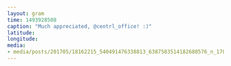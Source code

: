 ```yaml
---
layout: gram
time: 1493928508
caption: "Much appreciated, @centrl_office! :)"
latitude: 
longitude: 
media:
- media/posts/201705/18162215_540491476338813_6387583514182680576_n_17867410705124058.jpg
---
```

